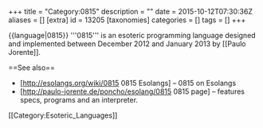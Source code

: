 +++
title = "Category:0815"
description = ""
date = 2015-10-12T07:30:36Z
aliases = []
[extra]
id = 13205
[taxonomies]
categories = []
tags = []
+++

{{language|0815}}
'''0815''' is an esoteric programming language designed and implemented between December 2012 and January 2013 by [[Paulo Jorente]].


==See also==
* [http://esolangs.org/wiki/0815 0815 Esolangs] &ndash; 0815 on Esolangs
* [http://paulo-jorente.de/poncho/esolang/0815 0815 page] &ndash; features specs, programs and an interpreter.

[[Category:Esoteric_Languages]]
